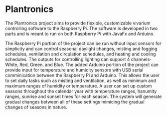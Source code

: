 # Plantronics
The Plantronics project aims to provide flexible, customizable vivarium controlling software to the Raspberry Pi. The software is developed in two parts and is meant to run on both Raspberry Pi with JavaFx and Arduino. 

The Raspberry Pi portion of the project can be run without input sensors for simplicity and can control seasonal daylight changes, misting and fogging schedules, ventilation and circulation schedules, and heating and cooling schedules. The outputs for controlling lighting can support 4 channels- White, Red, Green, and Blue. The added Arduino portion of the project can provide input for temperature and humidity sensors with USB serial comminication between the Raspberry Pi and Arduino. This allows the user to set daily tasks such as misting and ventilation, as well as minimum and maximum ranges of humidity or temperature. A user can set up custom seasons throughout the calendar year with temperature ranges, hanumity ranges, sunrise and sunset times for each season. The system will generate gradual changes between all of these settings mimicing the gradual changes of seasons in nature.


